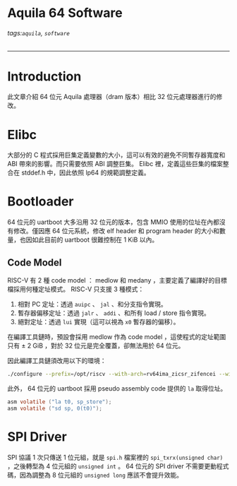 # Aquila 64 Software
###### tags:`aquila`, `software`

---

# Introduction

此文章介紹 64 位元 Aquila 處理器（dram 版本）相比 32 位元處理器進行的修改。

# Elibc

大部分的 C 程式採用巨集定義變數的大小，這可以有效的避免不同暫存器寬度和 ABI 帶來的影響。而只需要依照 ABI 調整巨集。 Elibc 裡，定義這些巨集的檔案整合在 stddef.h 中，因此依照 lp64 的規範調整定義。

# Bootloader

64 位元的 uartboot 大多沿用 32 位元的版本，包含 MMIO 使用的位址在內都沒有修改。僅因應 64 位元系統，修改 elf header 和 program header 的大小和數量，也因如此目前的 uartboot 很難控制在 1 KiB 以內。

## Code Model

RISC-V 有 2 種 code model ： medlow 和 medany ，主要定義了編譯好的目標檔採用何種定址模式。 RISC-V 只支援 3 種模式：

1. 相對 PC 定址：透過 `auipc` 、 `jal` 、和分支指令實現。
2. 暫存器偏移定址：透過 `jalr` 、 `addi` 、和所有 load / store 指令實現。
3. 絕對定址：透過 `lui` 實現（這可以視為 `x0` 暫存器的偏移）。

在編譯工具鏈時，預設會採用 medlow 作為 code model ，這使程式的定址範圍只有 $\pm$ 2 GiB ，對於 32 位元是完全覆蓋，卻無法用於 64 位元。

因此編譯工具鏈須改用以下的環境：

```bash
./configure --prefix=/opt/riscv --with-arch=rv64ima_zicsr_zifencei --with-abi=lp64 --with-cmodel=medany
```

此外， 64 位元的 uartboot 採用 pseudo assembly code 提供的 `la` 取得位址。

```c
asm volatile ("la t0, sp_store");
asm volatile ("sd sp, 0(t0)");
```

# SPI Driver

SPI 協議 1 次只傳送 1 位元組，就是 `spi.h` 檔案裡的 `spi_txrx(unsigned char)` ，之後轉型為 4 位元組的 `unsigned int` 。 64 位元的 SPI driver 不需要更動程式碼，因為調整為 8 位元組的 `unsigned long` 應該不會提升效能。